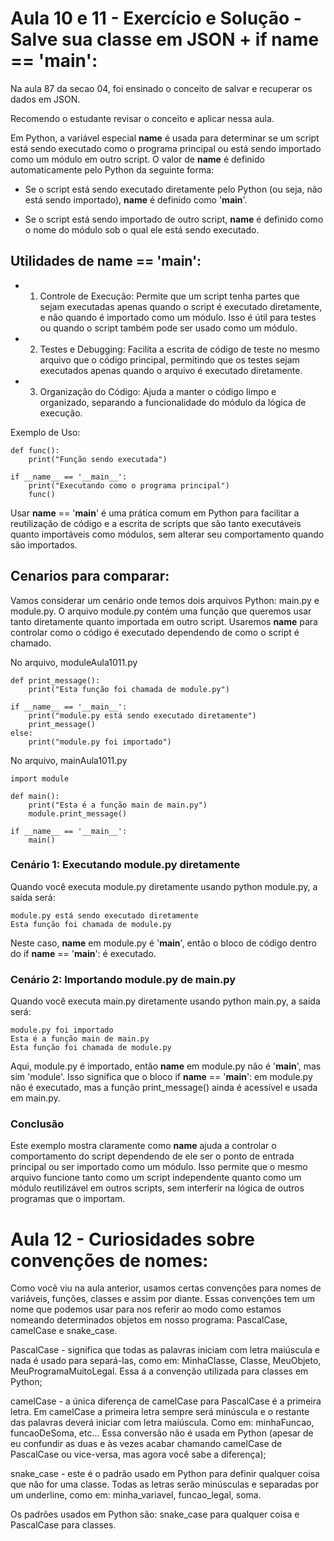 # Aula 10 e 11 - Exercício e Solução - Salve sua classe em JSON + if __name__ == '__main__':
Na aula 87 da secao 04, foi ensinado o conceito de salvar e recuperar os dados em JSON.

Recomendo o estudante revisar o conceito e aplicar nessa aula.

Em Python, a variável especial __name__ é usada para determinar se um script está sendo executado como o programa principal ou está sendo importado como um módulo em outro script. O valor de __name__ é definido automaticamente pelo Python da seguinte forma:

- Se o script está sendo executado diretamente pelo Python (ou seja, não está sendo importado), __name__ é definido como '__main__'.

- Se o script está sendo importado de outro script, __name__ é definido como o nome do módulo sob o qual ele está sendo executado.

## Utilidades de __name__ == '__main__':
- 1. Controle de Execução: Permite que um script tenha partes que sejam executadas apenas quando o script é executado diretamente, e não quando é importado como um módulo. Isso é útil para testes ou quando o script também pode ser usado como um módulo.

- 2. Testes e Debugging: Facilita a escrita de código de teste no mesmo arquivo que o código principal, permitindo que os testes sejam executados apenas quando o arquivo é executado diretamente.

- 3. Organização do Código: Ajuda a manter o código limpo e organizado, separando a funcionalidade do módulo da lógica de execução.

Exemplo de Uso:

    def func():
        print("Função sendo executada")

    if __name__ == '__main__':
        print("Executando como o programa principal")
        func()

Usar __name__ == '__main__' é uma prática comum em Python para facilitar a reutilização de código e a escrita de scripts que são tanto executáveis quanto importáveis como módulos, sem alterar seu comportamento quando são importados.

## Cenarios para comparar:
Vamos considerar um cenário onde temos dois arquivos Python: main.py e module.py. O arquivo module.py contém uma função que queremos usar tanto diretamente quanto importada em outro script. Usaremos __name__ para controlar como o código é executado dependendo de como o script é chamado.

No arquivo, moduleAula1011.py

    def print_message():
        print("Esta função foi chamada de module.py")

    if __name__ == '__main__':
        print("module.py está sendo executado diretamente")
        print_message()
    else:
        print("module.py foi importado")

No arquivo, mainAula1011.py

    import module

    def main():
        print("Esta é a função main de main.py")
        module.print_message()

    if __name__ == '__main__':
        main()

### Cenário 1: Executando module.py diretamente
Quando você executa module.py diretamente usando python module.py, a saída será:

    module.py está sendo executado diretamente
    Esta função foi chamada de module.py

Neste caso, __name__ em module.py é '__main__', então o bloco de código dentro do if __name__ == '__main__': é executado.

### Cenário 2: Importando module.py de main.py
Quando você executa main.py diretamente usando python main.py, a saída será:

    module.py foi importado
    Esta é a função main de main.py
    Esta função foi chamada de module.py

Aqui, module.py é importado, então __name__ em module.py não é '__main__', mas sim 'module'. Isso significa que o bloco if __name__ == '__main__': em module.py não é executado, mas a função print_message() ainda é acessível e usada em main.py.

### Conclusão
Este exemplo mostra claramente como __name__ ajuda a controlar o comportamento do script dependendo de ele ser o ponto de entrada principal ou ser importado como um módulo. Isso permite que o mesmo arquivo funcione tanto como um script independente quanto como um módulo reutilizável em outros scripts, sem interferir na lógica de outros programas que o importam.

# Aula 12 - Curiosidades sobre convenções de nomes:
Como você viu na aula anterior, usamos certas convenções para nomes de variáveis, funções, classes e assim por diante. Essas convenções tem um nome que podemos usar para nos referir ao modo como estamos nomeando determinados objetos em nosso programa: PascalCase, camelCase e snake_case.

PascalCase - significa que todas as palavras iniciam com letra maiúscula e nada é usado para separá-las, como em: MinhaClasse, Classe, MeuObjeto, MeuProgramaMuitoLegal. Essa á a convenção utilizada para classes em Python;

camelCase - a única diferença de camelCase para PascalCase é a primeira letra. Em camelCase a primeira letra sempre será minúscula e o restante das palavras deverá iniciar com letra maiúscula. Como em: minhaFuncao, funcaoDeSoma, etc... Essa conversão não é usada em Python (apesar de eu confundir as duas e às vezes acabar chamando camelCase de PascalCase ou vice-versa, mas agora você sabe a diferença);

snake_case - este é o padrão usado em Python para definir qualquer coisa que não for uma classe. Todas as letras serão minúsculas e separadas por um underline, como em: minha_variavel, funcao_legal, soma.

Os padrões usados em Python são: snake_case para qualquer coisa e PascalCase para classes.